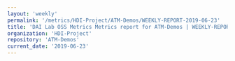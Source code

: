 ```yaml
---
layout: 'weekly'
permalink: '/metrics/HDI-Project/ATM-Demos/WEEKLY-REPORT-2019-06-23'
title: 'DAI Lab OSS Metrics Metrics report for ATM-Demos | WEEKLY-REPORT-2019-06-23'
organization: 'HDI-Project'
repository: 'ATM-Demos'
current_date: '2019-06-23'
---
```

